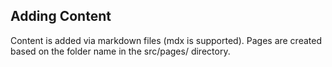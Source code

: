 ## Adding Content
Content is added via markdown files (mdx is supported). Pages are created based on the folder name in the src/pages/ directory.
